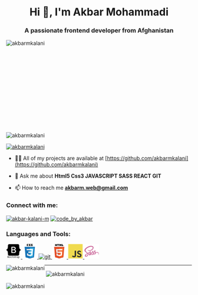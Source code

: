 <h1 align="center">Hi 👋, I'm Akbar Mohammadi</h1>
<h3 align="center">A passionate frontend developer from Afghanistan</h3>

<img align="left" src="https://user-images.githubusercontent.com/121675616/216784287-c3ad255c-3e5e-49c5-ae54-598f1fa92882.gif" alt="akbarmkalani"  width="450" height="250" />

<p align="left"> <img src="https://komarev.com/ghpvc/?username=akbarmkalani&label=Profile%20views&color=0e75b6&style=flat" alt="akbarmkalani" /> </p>

<p align="left"> <a href="https://github.com/ryo-ma/github-profile-trophy"><img src="https://github-profile-trophy.vercel.app/?username=akbarmkalani" alt="akbarmkalani" /></a> </p>

- 👨‍💻 All of my projects are available at [https://github.com/akbarmkalani](https://github.com/akbarmkalani)

- 💬 Ask me about **Html5 Css3 JAVASCRIPT SASS REACT GIT**

- 📫 How to reach me **akbarm.web@gmail.com**

<h3 align="left">Connect with me:</h3>
<p align="left">
<a href="https://linkedin.com/in/akbar-kalani-m" target="blank"><img align="center" src="https://raw.githubusercontent.com/rahuldkjain/github-profile-readme-generator/master/src/images/icons/Social/linked-in-alt.svg" alt="akbar-kalani-m" height="30" width="40" /></a>
<a href="https://instagram.com/code_by_akbar" target="blank"><img align="center" src="https://raw.githubusercontent.com/rahuldkjain/github-profile-readme-generator/master/src/images/icons/Social/instagram.svg" alt="code_by_akbar" height="30" width="40" /></a>
</p>
  
  
<h3 align="left">Languages and Tools:</h3>
<p align="left"> <a href="https://getbootstrap.com" target="_blank" rel="noreferrer"> <img src="https://raw.githubusercontent.com/devicons/devicon/master/icons/bootstrap/bootstrap-plain-wordmark.svg" alt="bootstrap" width="40" height="40"/> </a> <a href="https://www.w3schools.com/css/" target="_blank" rel="noreferrer"> <img src="https://raw.githubusercontent.com/devicons/devicon/master/icons/css3/css3-original-wordmark.svg" alt="css3" width="40" height="40"/> </a> <a href="https://git-scm.com/" target="_blank" rel="noreferrer"> <img src="https://www.vectorlogo.zone/logos/git-scm/git-scm-icon.svg" alt="git" width="40" height="40"/> </a> <a href="https://www.w3.org/html/" target="_blank" rel="noreferrer"> <img src="https://raw.githubusercontent.com/devicons/devicon/master/icons/html5/html5-original-wordmark.svg" alt="html5" width="40" height="40"/> </a> <a href="https://developer.mozilla.org/en-US/docs/Web/JavaScript" target="_blank" rel="noreferrer"> <img src="https://raw.githubusercontent.com/devicons/devicon/master/icons/javascript/javascript-original.svg" alt="javascript" width="40" height="40"/> </a> <a href="https://sass-lang.com" target="_blank" rel="noreferrer"> <img src="https://raw.githubusercontent.com/devicons/devicon/master/icons/sass/sass-original.svg" alt="sass" width="40" height="40"/> </a> </p>

<p><img align="left" src="https://github-readme-stats.vercel.app/api/top-langs?username=akbarmkalani&show_icons=true&locale=en&layout=compact" alt="akbarmkalani" /></p>





*** 
<p>&nbsp;<img align="center" src="https://github-readme-stats.vercel.app/api?username=akbarmkalani&show_icons=true&locale=en" alt="akbarmkalani" /></p>

<p><img align="center" src="https://github-readme-streak-stats.herokuapp.com/?user=akbarmkalani&" alt="akbarmkalani" /></p>




